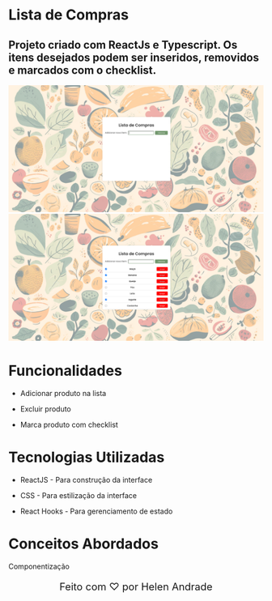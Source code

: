 # Lista de Compras

## Projeto criado com ReactJs e Typescript. Os itens desejados podem ser inseridos, removidos e marcados com o checklist.

<div align="center">
  <img src="src/assets/shopping-1.png" alt="Imagem 1 do projeto">
  <img src="src/assets/shopping-2.png" alt="Imagem 2 do projeto">
</div>

# Funcionalidades

* Adicionar produto na lista

* Excluir produto

* Marca produto com checklist

# Tecnologias Utilizadas

* ReactJS - Para construção da interface

* CSS - Para estilização da interface

* React Hooks - Para gerenciamento de estado

# Conceitos Abordados

Componentização

<div align="center">
    <p style="font-size: 20px;">Feito com ♡ por Helen Andrade</p>
</div>
